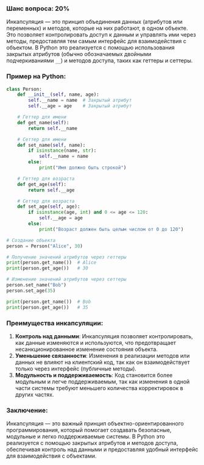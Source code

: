 ### Шанс вопроса: 20%

Инкапсуляция — это принцип объединения данных (атрибутов или переменных) и методов, которые на них работают, в одном объекте. Это позволяет контролировать доступ к данным и управлять ими через методы, предоставляя тем самым интерфейс для взаимодействия с объектом. В Python это реализуется с помощью использования закрытых атрибутов (обычно обозначаемых двойными подчеркиваниями `__`) и методов доступа, таких как геттеры и сеттеры.

### Пример на Python:

```python
class Person:
    def __init__(self, name, age):
        self.__name = name  # Закрытый атрибут
        self.__age = age    # Закрытый атрибут

    # Геттер для имени
    def get_name(self):
        return self.__name

    # Сеттер для имени
    def set_name(self, name):
        if isinstance(name, str):
            self.__name = name
        else:
            print("Имя должно быть строкой")

    # Геттер для возраста
    def get_age(self):
        return self.__age

    # Сеттер для возраста
    def set_age(self, age):
        if isinstance(age, int) and 0 <= age <= 120:
            self.__age = age
        else:
            print("Возраст должен быть целым числом от 0 до 120")

# Создание объекта
person = Person("Alice", 30)

# Получение значений атрибутов через геттеры
print(person.get_name())  # Alice
print(person.get_age())   # 30

# Изменение значений атрибутов через сеттеры
person.set_name("Bob")
person.set_age(35)

print(person.get_name())  # Bob
print(person.get_age())   # 35
```

### Преимущества инкапсуляции:
1. **Контроль над данными**: Инкапсуляция позволяет контролировать, как данные изменяются и используются, что предотвращает несанкционированное изменение состояния объекта.
2. **Уменьшение связанности**: Изменения в реализации методов или данных не влияют на клиентский код, так как он взаимодействует только через интерфейс (публичные методы).
3. **Модульность и поддерживаемость**: Код становится более модульным и легче поддерживаемым, так как изменения в одной части системы требуют меньшего количества корректировок в других частях.

### Заключение:
Инкапсуляция — это важный принцип объектно-ориентированного программирования, который помогает создавать безопасные, модульные и легко поддерживаемые системы. В Python это реализуется с помощью закрытых атрибутов и методов доступа, обеспечивая контроль над данными и предоставляя удобный интерфейс для взаимодействия с объектами.